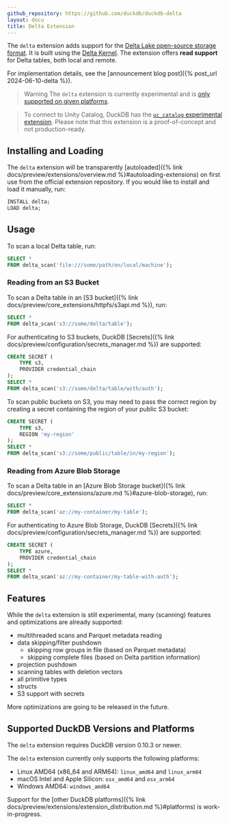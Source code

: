 ```yaml
---
github_repository: https://github.com/duckdb/duckdb-delta
layout: docu
title: Delta Extension
---
```


The `delta` extension adds support for the [Delta Lake open-source storage format](https://delta.io/). It is built using the [Delta Kernel](https://github.com/delta-incubator/delta-kernel-rs). The extension offers **read support** for Delta tables, both local and remote.

For implementation details, see the [announcement blog post]({% post_url 2024-06-10-delta %}).

> Warning The `delta` extension is currently experimental and is [only supported on given platforms](#supported-duckdb-versions-and-platforms).

> To connect to Unity Catalog, DuckDB has the [`uc_catalog` experimental extension](https://github.com/duckdb/uc_catalog).
> Please note that this extension is a proof-of-concept and not production-ready.

## Installing and Loading

The `delta` extension will be transparently [autoloaded]({% link docs/preview/extensions/overview.md %}#autoloading-extensions) on first use from the official extension repository.
If you would like to install and load it manually, run:

```sql
INSTALL delta;
LOAD delta;
```

## Usage

To scan a local Delta table, run:

```sql
SELECT *
FROM delta_scan('file:///some/path/on/local/machine');
```

### Reading from an S3 Bucket

To scan a Delta table in an [S3 bucket]({% link docs/preview/core_extensions/httpfs/s3api.md %}), run:

```sql
SELECT *
FROM delta_scan('s3://some/delta/table');
```

For authenticating to S3 buckets, DuckDB [Secrets]({% link docs/preview/configuration/secrets_manager.md %}) are supported:

```sql
CREATE SECRET (
    TYPE s3,
    PROVIDER credential_chain
);
SELECT *
FROM delta_scan('s3://some/delta/table/with/auth');
```

To scan public buckets on S3, you may need to pass the correct region by creating a secret containing the region of your public S3 bucket:

```sql
CREATE SECRET (
    TYPE s3,
    REGION 'my-region'
);
SELECT *
FROM delta_scan('s3://some/public/table/in/my-region');
```

### Reading from Azure Blob Storage

To scan a Delta table in an [Azure Blob Storage bucket]({% link docs/preview/core_extensions/azure.md %}#azure-blob-storage), run:

```sql
SELECT *
FROM delta_scan('az://my-container/my-table');
```

For authenticating to Azure Blob Storage, DuckDB [Secrets]({% link docs/preview/configuration/secrets_manager.md %}) are supported:

```sql
CREATE SECRET (
    TYPE azure,
    PROVIDER credential_chain
);
SELECT *
FROM delta_scan('az://my-container/my-table-with-auth');
```

## Features

While the `delta` extension is still experimental, many (scanning) features and optimizations are already supported:

* multithreaded scans and Parquet metadata reading
* data skipping/filter pushdown
    * skipping row groups in file (based on Parquet metadata)
    * skipping complete files (based on Delta partition information)
* projection pushdown
* scanning tables with deletion vectors
* all primitive types
* structs
* S3 support with secrets

More optimizations are going to be released in the future.

## Supported DuckDB Versions and Platforms

The `delta` extension requires DuckDB version 0.10.3 or newer.

The `delta` extension currently only supports the following platforms:

* Linux AMD64 (x86_64 and ARM64): `linux_amd64` and `linux_arm64`
* macOS Intel and Apple Silicon: `osx_amd64` and `osx_arm64`
* Windows AMD64: `windows_amd64`

Support for the [other DuckDB platforms]({% link docs/preview/extensions/extension_distribution.md %}#platforms) is work-in-progress.

